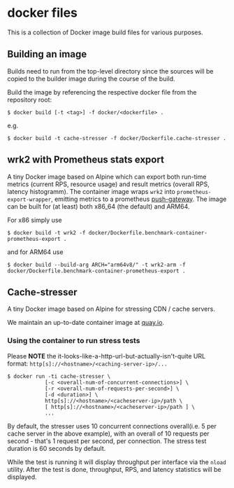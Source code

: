 # docker files

This is a collection of Docker image build files for various purposes.

## Building an image

Builds need to run from the top-level directory since the sources will be
copied to the builder image during the course of the build.

Build the image by referencing the respective docker file from the repository
root:

```shell
$ docker build [-t <tag>] -f docker/<dockerfile> .
```
e.g.
```shell
$ docker build -t cache-stresser -f docker/Dockerfile.cache-stresser .
```

## wrk2 with Prometheus stats export

A tiny Docker image based on Alpine which can export both run-time metrics (current RPS, resource usage) and result metrics (overall RPS, latency histogramm).  The container image wraps `wrk2` into `prometheus-export-wrapper`, emitting metrics to a prometheus [push-gateway](https://github.com/prometheus/pushgateway).
The image can be built for (at least) both x86_64 (the default) and ARM64.

For x86 simply use
```shell
$ docker build -t wrk2 -f docker/Dockerfile.benchmark-container-prometheus-export .
```

and for ARM64 use
```shell
$ docker build --build-arg ARCH="arm64v8/" -t wrk2-arm -f docker/Dockerfile.benchmark-container-prometheus-export .
```


## Cache-stresser
A tiny Docker image based on Alpine for stressing CDN / cache servers.

We maintain an up-to-date container image at
[quay.io](http://quay.io/kinvolk/cache-stresser).


### Using the container to run stress tests

Please **NOTE** the it-looks-like-a-http-url-but-actually-isn't-quite URL format:
 `http[s]://<hostname>/<caching-server-ip>/...`

```shell
$ docker run -ti cache-stresser \
            [-c <overall-num-of-concurrent-connections>] \
            [-r <overall-num-of-requests-per-second>] \
            [-d <duration>] \
            http[s]://<hostname>/<cacheserver-ip>/path \
            [ http[s]://<hostname>/<cacheserver-ip>/path ] \
            ...

```

By default, the stresser uses 10 concurrent connections overall(i.e. 5 per
cache server in the above example), with an overall of 10 requests per second -
that's 1 request per second, per connection. The stress test duration is 60 seconds by default.

While the test is running it will display throughput per interface via the `nload` utility. After the test is done,
throughput, RPS, and latency statistics will be displayed.

